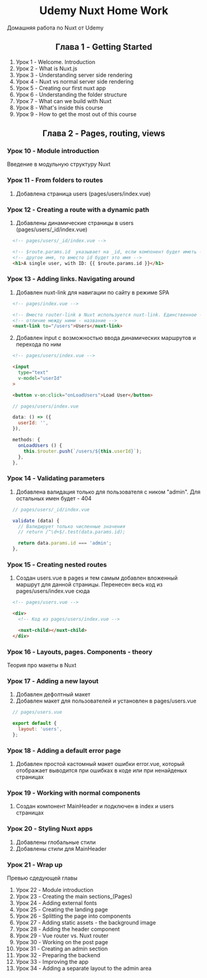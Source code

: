 <h1 align="center">Udemy Nuxt Home Work</h1>

Домашняя работа по Nuxt от Udemy

<!-- Глава 1 -->
<!-------------------------------------------------------------------------->

<h2 align="center">Глава 1 - Getting Started</h2>

1. Урок 1 - Welcome. Introduction
2. Урок 2 - What is Nuxt.js
3. Урок 3 - Understanding server side rendering
4. Урок 4 - Nuxt vs normal server side rendering
5. Урок 5 - Creating our first nuxt app
6. Урок 6 - Understanding the folder structure
7. Урок 7 - What can we build with Nuxt
8. Урок 8 - What's inside this course
9. Урок 9 - How to get the most out of this course

<!-- Глава 2 -->
<!-------------------------------------------------------------------------->

<h2 align="center">Глава 2 - Pages, routing, views</h2>

### Урок 10 - Module introduction

Введение в модульную структуру Nuxt

### Урок 11 - From folders to routes

1. Добавлена страница users (pages/users/index.vue)

### Урок 12 - Creating a route with a dynamic path

1. Добавлены динамические страницы в users (pages/users/_id/index.vue)

```html
  <!-- pages/users/_id/index.vue -->

  <!-- $route.params.id  указывает на _id, если компонент будет иметь -->
  <!-- другое имя, то вместо id будет это имя -->
  <h1>A single user, with ID: {{ $route.params.id }}</h1>
```

### Урок 13 - Adding links. Navigating around

1. Добавлен nuxt-link для навигации по сайту в режиме SPA

```html
  <!-- pages/index.vue -->

  <!-- Вместо router-link в Nuxt используется nuxt-link. Единственное -->
  <!-- отличие между ними - название -->
  <nuxt-link to="/users">Users</nuxt-link>
```

2. Добавлен input с возможностью ввода динамических маршрутов и перехода по ним

```html
  <!-- pages/users/index.vue -->

  <input
    type="text"
    v-model="userId"
  >

  <button v-on:click="onLoadUsers">Load User</button>
```

```js
  // pages/users/index.vue

  data: () => ({
    userId: '',
  }),

  methods: {
    onLoadUsers () {
      this.$router.push(`/users/${this.userId}`);
    },
  },
```

### Урок 14 - Validating parameters

1. Добавлена валидация только для пользователя с ником "admin". Для остальных имен будет - 404

```js
  // pages/users/_id/index.vue

  validate (data) {
    // Валидирует только численные значения
    // return /^\d+$/.test(data.params.id);

    return data.params.id === 'admin';
  },
```

### Урок 15 - Creating nested routes

1. Создан users.vue в pages и тем самым добавлен вложенный маршрут для данной страницы. Перенесен весь код из pages/users/index.vue сюда

```html
  <!-- pages/users.vue -->

  <div>
    <!-- Код из pages/users/index.vue -->

    <nuxt-child></nuxt-child>
  </div>
```

### Урок 16 - Layouts, pages. Components - theory

Теория про макеты в Nuxt

### Урок 17 - Adding a new layout

1. Добавлен дефолтный макет
2. Добавлен макет для пользователей и установлен в pages/users.vue

```js
  // pages/users.vue

  export default {
    layout: 'users',
  };
```

### Урок 18 - Adding a default error page

1. Добавлен простой кастомный макет ошибки error.vue, который отображает выводится при ошибках в коде или при ненайденых страницах

### Урок 19 - Working with normal components

1. Создан компонент MainHeader и подключен в index и users страницах

### Урок 20 - Styling Nuxt apps

1. Добавлены глобальные стили
2. Добавлены стили для MainHeader

### Урок 21 - Wrap up

Превью сдедующей главы

<!-- Глава 3 -->
<!-------------------------------------------------------------------------->

1. Урок 22 - Module introduction
2. Урок 23 - Creating the main sections_(Pages)
3. Урок 24 - Adding external fonts
4. Урок 25 - Creating the landing page
5. Урок 26 - Splitting the page into components
6. Урок 27 - Adding static assets - the background image
7. Урок 28 - Adding the header component
8. Урок 29 - Vue router vs. Nuxt router
9. Урок 30 - Working on the post page
10. Урок 31 - Creating an admin section
11. Урок 32 - Preparing the backend
12. Урок 33 - Improving the app
13. Урок 34 - Adding a separate layout to the admin area

<!-- Глава 4 -->
<!-------------------------------------------------------------------------->
